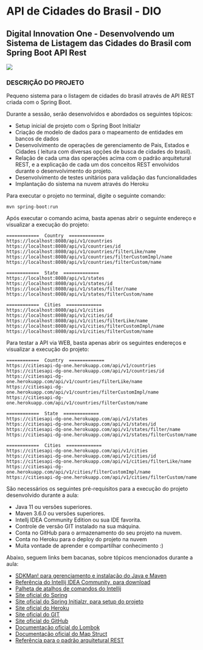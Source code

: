 # API de Cidades do Brasil - DIO



<h2>Digital Innovation One - Desenvolvendo um Sistema de Listagem das Cidades do Brasil com Spring Boot API Rest</h2>

<img src="http://img.shields.io/static/v1?label=STATUS&message=CONCLUIDO&color=GREEN&style=for-the-badge"/>
<h3>DESCRIÇÃO DO PROJETO</h3>
Pequeno sistema para o listagem de cidades do brasil através de API REST criada com o Spring Boot.

Durante a sessão, serão desenvolvidos e abordados os seguintes tópicos:

* Setup inicial de projeto com o Spring Boot Initialzr 
* Criação de modelo de dados para o mapeamento de entidades em bancos de dados
* Desenvolvimento de operações de gerenciamento de Pais, Estados e Cidades ( leitura com diversas opções de busca de cidades do brasil).
* Relação de cada uma das operações acima com o padrão arquitetural REST, e a explicação de cada um dos conceitos REST envolvidos durante o desenvolvimento do projeto.
* Desenvolvimento de testes unitários para validação das funcionalidades
* Implantação do sistema na nuvem através do Heroku

Para executar o projeto no terminal, digite o seguinte comando:

```shell script
mvn spring-boot:run 
```

Após executar o comando acima, basta apenas abrir o seguinte endereço e visualizar a execução do projeto:

```
============  Country  =============
https://localhost:8080/api/v1/countries
https://localhost:8080/api/v1/countries/id
https://localhost:8080/api/v1/countries/filterLike/name
https://localhost:8080/api/v1/countries/filterCustomImpl/name
https://localhost:8080/api/v1/countries/filterCustom/name
```
```
============  State  =============
https://localhost:8080/api/v1/states
https://localhost:8080/api/v1/states/id
https://localhost:8080/api/v1/states/filter/name
https://localhost:8080/api/v1/states/filterCustom/name
```
```
============  Cities  =============
https://localhost:8080/api/v1/cities
https://localhost:8080/api/v1/cities/id
https://localhost:8080/api/v1/cities/filterLike/name
https://localhost:8080/api/v1/cities/filterCustomImpl/name
https://localhost:8080/api/v1/cities/filterCustom/name
```

Para testar a API via WEB, basta apenas abrir os seguintes endereços e visualizar a execução do projeto:

```
============  Country  =============
https://citiesapi-dg-one.herokuapp.com/api/v1/countries
https://citiesapi-dg-one.herokuapp.com/api/v1/countries/id
https://citiesapi-dg-one.herokuapp.com/api/v1/countries/filterLike/name
https://citiesapi-dg-one.herokuapp.com/api/v1/countries/filterCustomImpl/name
https://citiesapi-dg-one.herokuapp.com/api/v1/countries/filterCustom/name
```
```
============  State  =============
https://citiesapi-dg-one.herokuapp.com/api/v1/states
https://citiesapi-dg-one.herokuapp.com/api/v1/states/id
https://citiesapi-dg-one.herokuapp.com/api/v1/states/filter/name
https://citiesapi-dg-one.herokuapp.com/api/v1/states/filterCustom/name
```
```
============  Cities  =============
https://citiesapi-dg-one.herokuapp.com/api/v1/cities
https://citiesapi-dg-one.herokuapp.com/api/v1/cities/id
https://citiesapi-dg-one.herokuapp.com/api/v1/cities/filterLike/name
https://citiesapi-dg-one.herokuapp.com/api/v1/cities/filterCustomImpl/name
https://citiesapi-dg-one.herokuapp.com/api/v1/cities/filterCustom/name
```

São necessários os seguintes pré-requisitos para a execução do projeto desenvolvido durante a aula:

* Java 11 ou versões superiores.
* Maven 3.6.0 ou versões superiores.
* Intellj IDEA Community Edition ou sua IDE favorita.
* Controle de versão GIT instalado na sua máquina.
* Conta no GitHub para o armazenamento do seu projeto na nuvem.
* Conta no Heroku para o deploy do projeto na nuvem
* Muita vontade de aprender e compartilhar conhecimento :)

Abaixo, seguem links bem bacanas, sobre tópicos mencionados durante a aula:

* [SDKMan! para gerenciamento e instalação do Java e Maven](https://sdkman.io/)
* [Referência do Intellij IDEA Community, para download](https://www.jetbrains.com/idea/download)
* [Palheta de atalhos de comandos do Intellij](https://resources.jetbrains.com/storage/products/intellij-idea/docs/IntelliJIDEA_ReferenceCard.pdf)
* [Site oficial do Spring](https://spring.io/)
* [Site oficial do Spring Initialzr, para setup do projeto](https://start.spring.io/)
* [Site oficial do Heroku](https://www.heroku.com/)
* [Site oficial do GIT](https://git-scm.com/)
* [Site oficial do GitHub](http://github.com/)
* [Documentação oficial do Lombok](https://projectlombok.org/)
* [Documentação oficial do Map Struct](https://mapstruct.org/)
* [Referência para o padrão arquitetural REST](https://restfulapi.net/)
